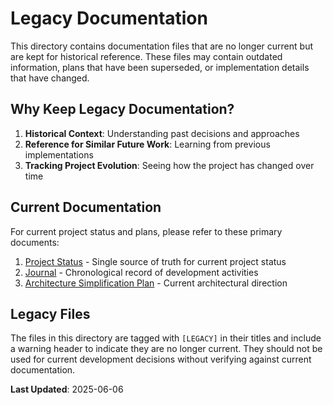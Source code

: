 # Legacy Documentation

This directory contains documentation files that are no longer current but are kept for historical reference. These files may contain outdated information, plans that have been superseded, or implementation details that have changed.

## Why Keep Legacy Documentation?

1. **Historical Context**: Understanding past decisions and approaches
2. **Reference for Similar Future Work**: Learning from previous implementations
3. **Tracking Project Evolution**: Seeing how the project has changed over time

## Current Documentation

For current project status and plans, please refer to these primary documents:

1. [Project Status](../project_status.md) - Single source of truth for current project status
2. [Journal](../Journal.md) - Chronological record of development activities
3. [Architecture Simplification Plan](../architecture/simplification_plan.md) - Current architectural direction

## Legacy Files

The files in this directory are tagged with `[LEGACY]` in their titles and include a warning header to indicate they are no longer current. They should not be used for current development decisions without verifying against current documentation.

**Last Updated**: 2025-06-06
